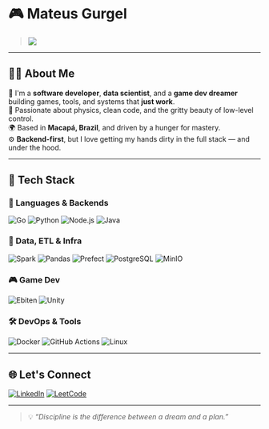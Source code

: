 # 🎮 Mateus Gurgel

> ![](https://quotes-github-readme.vercel.app/api?type=horizontal&theme=vue)
---

## 👨‍💻 About Me

🚀 I'm a **software developer**, **data scientist**, and a **game dev dreamer** building games, tools, and systems that **just work**.  
🧠 Passionate about physics, clean code, and the gritty beauty of low-level control.  
🌍 Based in **Macapá, Brazil**, and driven by a hunger for mastery.  
⚙️ **Backend-first**, but I love getting my hands dirty in the full stack — and under the hood.

---

## 🚀 Tech Stack

### 🔧 Languages & Backends
![Go](https://img.shields.io/badge/Go-00ADD8?style=for-the-badge&logo=go&logoColor=white)
![Python](https://img.shields.io/badge/Python-FFD43B?style=for-the-badge&logo=python&logoColor=blue)
![Node.js](https://img.shields.io/badge/Node.js-339933?style=for-the-badge&logo=nodedotjs&logoColor=white)
![Java](https://img.shields.io/badge/Java-%23ED8B00.svg?style=for-the-badge&logo=openjdk&logoColor=white)

### 🧠 Data, ETL & Infra
![Spark](https://img.shields.io/badge/Apache%20Spark-E25A1C?style=for-the-badge&logo=apachespark&logoColor=white)
![Pandas](https://img.shields.io/badge/Pandas-150458?style=for-the-badge&logo=pandas&logoColor=white)
![Prefect](https://img.shields.io/badge/Prefect-000000?style=for-the-badge&logo=prefect&logoColor=white)
![PostgreSQL](https://img.shields.io/badge/PostgreSQL-316192?style=for-the-badge&logo=postgresql&logoColor=white)
![MinIO](https://img.shields.io/badge/MinIO-C00?style=for-the-badge&logo=minio&logoColor=white)

### 🎮 Game Dev
![Ebiten](https://img.shields.io/badge/Ebiten-Go%20Game%20Engine-00ADD8?style=for-the-badge&logo=go&logoColor=white)
![Unity](https://img.shields.io/badge/Unity-000?style=for-the-badge&logo=unity&logoColor=white)

### 🛠️ DevOps & Tools
![Docker](https://img.shields.io/badge/Docker-2496ED?style=for-the-badge&logo=docker&logoColor=white)
![GitHub Actions](https://img.shields.io/badge/GitHub%20Actions-2088FF?style=for-the-badge&logo=githubactions&logoColor=white)
![Linux](https://img.shields.io/badge/Linux-FCC624?style=for-the-badge&logo=linux&logoColor=black)

---

## 🌐 Let's Connect

[![LinkedIn](https://img.shields.io/badge/LinkedIn-%230077B5.svg?style=for-the-badge&logo=linkedin&logoColor=white)](https://www.linkedin.com/in/mateus-gurgel-554891238)
[![LeetCode](https://img.shields.io/badge/LeetCode-%23000000.svg?style=for-the-badge&logo=LeetCode&logoColor=%23FFA116)](https://leetcode.com/MateusGurgel/)

---

> 💡 *“Discipline is the difference between a dream and a plan.”*
